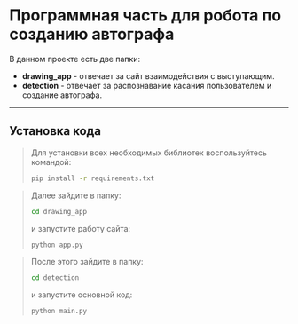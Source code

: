 # Программная часть для робота по созданию автографа

В данном проекте есть две папки:

- **drawing_app** - отвечает за сайт взаимодействия с выступающим.
- **detection** - отвечает за распознавание касания пользователем и создание автографа.

---

## Установка кода

> Для установки всех необходимых библиотек воспользуйтесь командой:
> 
> ```bash
> pip install -r requirements.txt
> ```

> Далее зайдите в папку:
> 
> ```bash
> cd drawing_app
> ```
> и запустите работу сайта:
> 
> ```bash
> python app.py
> ```

> После этого зайдите в папку:
> 
> ```bash
> cd detection
> ```
> и запустите основной код:
> 
> ```bash
> python main.py
> 